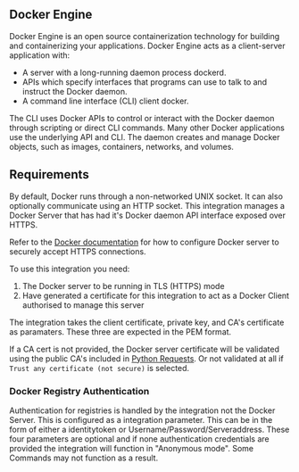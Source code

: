 ## Docker Engine
Docker Engine is an open source containerization technology for building and containerizing your applications. Docker Engine acts as a client-server application with:

- A server with a long-running daemon process dockerd.
- APIs which specify interfaces that programs can use to talk to and instruct the Docker daemon.
- A command line interface (CLI) client docker.

The CLI uses Docker APIs to control or interact with the Docker daemon through scripting or direct CLI commands. Many other Docker applications use the underlying API and CLI. The daemon creates and manage Docker objects, such as images, containers, networks, and volumes.

## Requirements
By default, Docker runs through a non-networked UNIX socket. It can also optionally communicate using an HTTP socket. This integration manages a Docker Server that has had it's Docker daemon API interface exposed over HTTPS.

Refer to the [Docker documentation](https://docs.docker.com/engine/security/protect-access/#use-tls-https-to-protect-the-docker-daemon-socket) for how to configure Docker server to securely accept HTTPS connections.

To use this integration you need:
1. The Docker server to be running in TLS (HTTPS) mode
2. Have generated a certificate for this integration to act as a Docker Client authorised to manage this server

The integration takes the client certificate, private key, and CA's certificate as paramaters. These three are expected in the PEM format.

If a CA cert is not provided, the Docker server certificate will be validated using the public CA's included in [Python Requests](https://pypi.org/project/requests/). Or not validated at all if `Trust any certificate (not secure)` is selected.


### Docker Registry Authentication
Authentication for registries is handled by the integration not the Docker Server. This is configured as a integration parameter. This can be in the form of either a identitytoken or Username/Password/Serveraddress. These four parameters are optional and if none authentication credentials are provided the integration will function in "Anonymous mode". Some Commands may not function as a result.